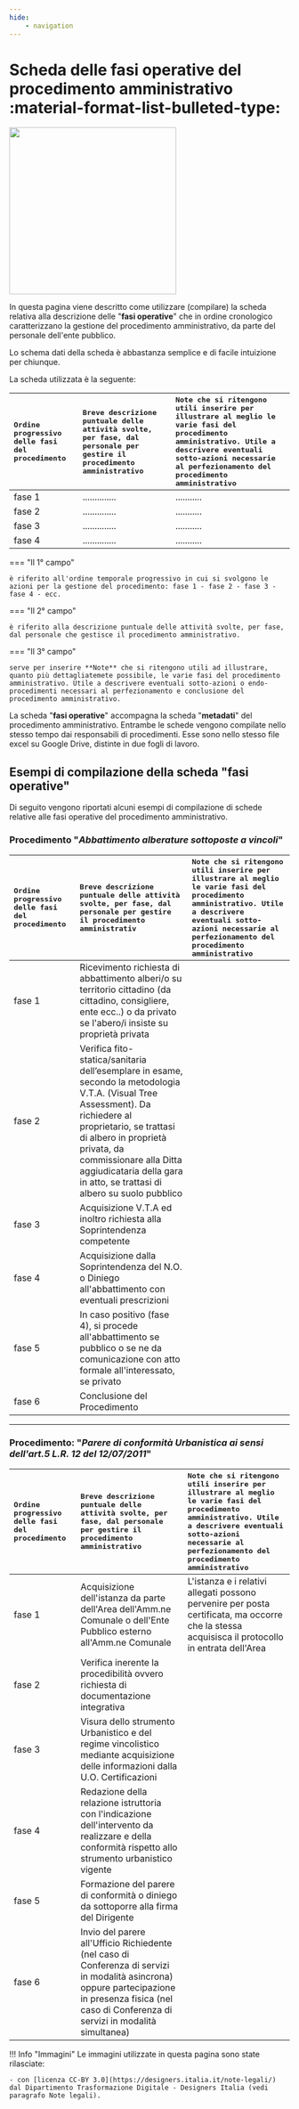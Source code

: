 ```yaml
---
hide:
    - navigation
---
```




# Scheda delle fasi operative del procedimento amministrativo :material-format-list-bulleted-type:

<img src="https://raw.githubusercontent.com/UO-TransizioneDigitaleComunePalermo/mappatura-procedimenti-amministrativi/main/docs/img/kit_prototipazione_flussi.png" width=300; > </img>

In questa pagina viene descritto come utilizzare (compilare) la scheda relativa alla descrizione delle "**fasi operative**" che in ordine cronologico caratterizzano la gestione del procedimento amministrativo, da parte del personale dell'ente pubblico.

Lo schema dati della scheda è abbastanza semplice e di facile intuizione per chiunque.

La scheda utilizzata è la seguente:

| <kbd>Ordine progressivo delle fasi del procedimento</kbd> | <kbd>Breve descrizione puntuale delle attività svolte, per fase, dal personale per gestire il procedimento amministrativo</kbd> | <kbd>Note che si ritengono utili inserire per illustrare al meglio le varie fasi del procedimento amministrativo. Utile a descrivere eventuali sotto-azioni necessarie al perfezionamento del procedimento amministrativo</kbd> |
|:-----|:-----|:-----|
| fase 1 | .............. | ........... |
| fase 2 | .............. | ........... |
| fase 3 | .............. | ........... |
| fase 4 | .............. | ........... |


=== "Il 1° campo"

    è riferito all'ordine temporale progressivo in cui si svolgono le azioni per la gestione del procedimento: fase 1 - fase 2 - fase 3 - fase 4 - ecc.

=== "Il 2° campo"

    è riferito alla descrizione puntuale delle attività svolte, per fase, dal personale che gestisce il procedimento amministrativo.

=== "Il 3° campo"

    serve per inserire **Note** che si ritengono utili ad illustrare, quanto più dettagliatemete possibile, le varie fasi del procedimento amministrativo. Utile a descrivere eventuali sotto-azioni o endo-procedimenti necessari al perfezionamento e conclusione del procedimento amministrativo.


La scheda "**fasi operative**" accompagna la scheda "**metadati**" del procedimento amministrativo. Entrambe le schede vengono compilate nello stesso tempo dai responsabili di procedimenti. Esse sono nello stesso file excel su Google Drive, distinte in due fogli di lavoro. 


## Esempi di compilazione della scheda "fasi operative"
Di seguito vengono riportati alcuni esempi di compilazione di schede relative alle fasi operative del procedimento amministrativo.


### Procedimento "*Abbattimento alberature sottoposte a vincoli*"

| <kbd>Ordine progressivo delle fasi del procedimento</kbd> | <kbd>Breve descrizione puntuale delle attività svolte, per fase, dal personale per gestire il procedimento amministrativ</kbd> | <kbd>Note che si ritengono utili inserire per illustrare al meglio le varie fasi del procedimento amministrativo. Utile a descrivere eventuali sotto-azioni necessarie al perfezionamento del procedimento amministrativo</kbd> |
|:-----|:-----|:-----|
|fase 1| Ricevimento richiesta di abbattimento alberi/o su territorio cittadino (da cittadino, consigliere, ente ecc..) o da privato se l'abero/i insiste su proprietà privata| |
|fase 2| Verifica fito-statica/sanitaria dell’esemplare in esame, secondo la metodologia V.T.A. (Visual Tree Assessment). Da richiedere al proprietario, se trattasi di albero in proprietà privata, da commissionare alla Ditta aggiudicataria della gara in atto, se trattasi di albero su suolo pubblico|  |
|fase 3| Acquisizione V.T.A ed inoltro richiesta alla Soprintendenza competente|  |
|fase 4| Acquisizione dalla Soprintendenza del N.O. o Diniego all'abbattimento con eventuali prescrizioni|  | 
|fase 5| In caso positivo (fase 4), si procede all'abbattimento se pubblico o se ne da comunicazione con atto formale all'interessato, se privato | |
|fase 6| Conclusione del Procedimento|  |

---

### Procedimento: "*Parere di conformità Urbanistica  ai sensi dell'art.5 L.R. 12 del 12/07/2011*"

| <kbd>Ordine progressivo delle fasi del procedimento</kbd> | <kbd>Breve descrizione puntuale delle attività svolte, per fase, dal personale per gestire il procedimento amministrativo</kbd> | <kbd>Note che si ritengono utili inserire per illustrare al meglio le varie fasi del procedimento amministrativo. Utile a descrivere eventuali sotto-azioni necessarie al perfezionamento del procedimento amministrativo</kbd> |
|:-----|:-----|:-----|
|fase 1|Acquisizione dell'istanza da parte dell'Area dell'Amm.ne Comunale o dell'Ente Pubblico esterno all'Amm.ne Comunale  | L'istanza e i relativi allegati possono pervenire per posta certificata, ma occorre che la stessa acquisisca il protocollo in entrata dell'Area|
|fase 2| Verifica inerente la procedibilità ovvero richiesta di documentazione integrativa|  |
|fase 3| Visura dello strumento Urbanistico e del regime vincolistico mediante acquisizione delle informazioni dalla U.O. Certificazioni|  |
|fase 4| Redazione della relazione istruttoria con l'indicazione dell'intervento da realizzare e della  conformità rispetto allo strumento urbanistico vigente |  |
|fase 5| Formazione del parere di conformità  o diniego da sottoporre alla firma del Dirigente |  |
|fase 6| Invio del parere all'Ufficio Richiedente (nel caso di Conferenza di servizi in modalità asincrona) oppure partecipazione in presenza fisica (nel caso di Conferenza di servizi in modalità simultanea) |  |



!!! Info "Immagini" 
    Le immagini utilizzate in questa pagina sono state rilasciate: 
    
    - con [licenza CC-BY 3.0](https://designers.italia.it/note-legali/) dal Dipartimento Trasformazione Digitale - Designers Italia (vedi paragrafo Note legali). 
    






